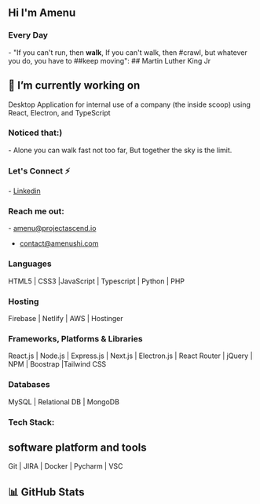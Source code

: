 <h2>Hi I'm <strong>Amenu</strong></h2>
<h3>Every Day</h3>
- "If you can't run, then <strong>walk</strong>, If you can't walk, then #crawl, but whatever you do, you have to ##keep moving":  ## Martin Luther King Jr


<h2> 🔭 I’m currently working on </h2>
Desktop Application for internal use of a company (the inside scoop) using React, Electron, and TypeScript

<h3> Noticed that:) </h3>
- Alone you can walk fast not too far, But together the sky is the limit.
<h3> Let's Connect ⚡</h3>
- <a href="https://www.linkedin.com/in/amenu-shilbe">Linkedin</a>

<h3>Reach me out:</h3>
- <a href="mailto:amenu@projectascend.io">amenu@projectascend.io</a>

- <a href="mailto:contact@amenushi.com">contact@amenushi.com</a>

### Languages
HTML5 | CSS3 |JavaScript | Typescript | Python | PHP 

### Hosting
Firebase | Netlify | AWS | Hostinger 

### Frameworks, Platforms & Libraries
React.js | Node.js | Express.js | Next.js | Electron.js | React Router | jQuery | NPM | Boostrap |Tailwind CSS

### Databases
MySQL | Relational DB | MongoDB

### Tech Stack:
[](https://upload.wikimedia.org/wikipedia/commons/thumb/3/30/React_Logo_SVG.svg/1200px-React_Logo_SVG.svg.png)

[](https://upload.wikimedia.org/wikipedia/commons/thumb/d/d9/Node.js_logo.svg/590px-Node.js_logo.svg.png)

[](https://upload.wikimedia.org/wikipedia/commons/6/64/Expressjs.png)

## software platform and tools
Git | JIRA | Docker | Pycharm | VSC

## 📊 GitHub Stats



<!--
**Amenu-sh/Amenu-Sh** is a ✨ _special_ ✨ repository because its `README.md` (this file) appears on your GitHub profile.

Here are some ideas to get you started:

- 🔭 I’m currently working on ...
- 🌱 I’m currently learning ...
- 👯 I’m looking to collaborate on ...
- 🤔 I’m looking for help with ...
- 💬 Ask me about ...
- 📫 How to reach me: ...
- 😄 Pronouns: ...
- ⚡ Fun fact: ...

-->
